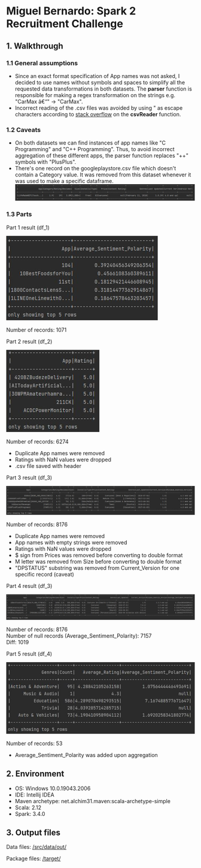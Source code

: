 # Miguel Bernardo: Spark 2 Recruitment Challenge
## 1. Walkthrough
### 1.1 General assumptions
- Since an exact format specification of App names was not asked, I decided to use names without symbols and spaces to simplify all the requested data transformations in both datasets. The **parser** function is responsible for making a regex transformation on the strings e.g. "CarMax â€“" &rarr; "CarMax".
- Incorrect reading of the .csv files was avoided by using " as escape characters according to [stack overflow](https://stackoverflow.com/questions/40413526/reading-csv-files-with-quoted-fields-containing-embedded-commas) on the **csvReader** function.
### 1.2 Caveats
- On both datasets we can find instances of app names like "C Programming" and "C++ Programming". Thus, to avoid incorrect aggregation of these different apps, the parser function replaces "++" symbols with "PlusPlus".
- There's one record on the googleplaystore.csv file which doesn't contain a Category value. It was removed from this dataset whenever it was used to make a specific dataframe.
![d566c1ece1db6182d477f75d086c2501.png](/_resources/d566c1ece1db6182d477f75d086c2501.png)

### 1.3 Parts
Part 1 result (df_1)

![ffcd155e416082bbad8f1b276cb1374a.png](/_resources/ffcd155e416082bbad8f1b276cb1374a.png)

Number of records: 1071

Part 2 result (df_2)

![96b97de45e49f578ebc791a55cc137c2.png](/_resources/96b97de45e49f578ebc791a55cc137c2.png)

Number of records: 6274
- Duplicate App names were removed
- Ratings with NaN values were dropped 
- .csv file saved with header

Part 3 result (df_3)

![3cfc908670c6512b168109d4c23a7c23.png](/_resources/3cfc908670c6512b168109d4c23a7c23.png)

Number of records: 8176
- Duplicate App names were removed
- App names with empty strings were removed
- Ratings with NaN values were dropped 
- $ sign from Prices was removed before converting to double format
- M letter was removed from Size before converting to double format
- "DPSTATUS" substring was removed from Current_Version for one specific record (caveat)

Part 4 result (df_3)

![4837d7c30b12be3450b66f9474b6a732.png](/_resources/4837d7c30b12be3450b66f9474b6a732.png)

Number of records: 8176 \
Number of null records (Average_Sentiment_Polarity): 7157 \
Diff: 1019

Part 5 result (df_4)

![d756412c1d1018fca6a73da0cb3e69b4.png](/_resources/d756412c1d1018fca6a73da0cb3e69b4.png)

Number of records: 53
- Average_Sentiment_Polarity was added upon aggregation

## 2. Environment
- OS: Windows 10.0.19043.2006
- IDE: Intellij IDEA 
- Maven archetype: net.alchim31.maven:scala-archetype-simple
- Scala: 2.12
- Spark: 3.4.0

## 3. Output files

Data files: [/src/data/out/](https://github.com/migbernardo/xpandit/tree/main/src/data/out)

Package files:  [/target/](https://github.com/migbernardo/xpandit/tree/main/target)
